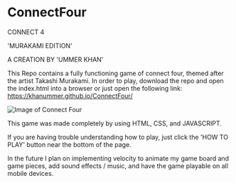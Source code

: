 # ConnectFour


CONNECT 4

'MURAKAMI EDITION'

A CREATION BY 'UMMER KHAN'

This Repo contains a fully functioning game of connect four, themed after the artist Takashi Murakami. In order to play, download the repo and open the index.html into a browser or just open the following link:
https://khanummer.github.io/ConnectFour/


![Image of Connect Four](https://i.imgur.com/gYWOYCU.png)

This game was made completely by using HTML, CSS, and JAVASCRIPT. 

If you are having trouble understanding how to play, just click the 'HOW TO PLAY' button near the bottom of the page.

In the future I plan on implementing velocity to animate my game board and game pieces, add sound effects / music, and have the game playable on all mobile devices.

